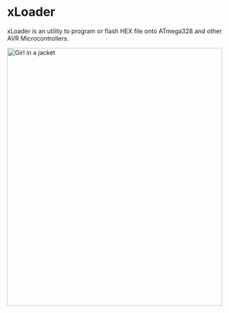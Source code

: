 # xLoader
xLoader is an utility to program or flash HEX file onto ATmega328 and other AVR Microcontrollers.

<img src="https://github.com/binaryupdates/xLoader/blob/master/xloader_atmega328.jpg" alt="Girl in a jacket" width="500" height="600">
